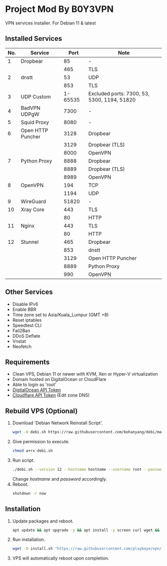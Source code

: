 # Project Mod By B0Y3VPN
VPN services installer. For Debian 11 & latest

## Installed Services
|No.|Service|Port|Note|
|---|---|---|---|
|1|Dropbear|85|-|
|||465|TLS|
|2|dnstt|53|UDP|
|||853|TLS|
|3|UDP Custom|1-65535|Excluded ports: 7300, 53, 5300, 1194, 51820|
|4|BadVPN UDPgW|7300|-|
|5|Squid Proxy|8080|-|
|6|Open HTTP Puncher|3128|Dropbear|
|||3129|Dropbear (TLS)|
|||8000|OpenVPN|
|7|Python Proxy|8888|Dropbear|
|||8889|Dropbear (TLS)|
|||8989|OpenVPN|
|8|OpenVPN|194|TCP|
|||1194|UDP|
|9|WireGuard|51820|-|
|10|Xray Core|443|TLS|
|||80|HTTP|
|11|Nginx|443|TLS|
|||80|HTTP|
|12|Stunnel|465|Dropbear|
|||853|dnstt|
|||3129|Open HTTP Puncher|
|||8889|Python Proxy|
|||990|OpenVPN|

## Other Services
- Disable IPv6
- Enable BBR
- Time zone set to Asia/Kuala_Lumpur (GMT +8)
- Reset iptables
- Speedtest CLI
- Fail2Ban
- DDoS Deflate
- Vnstat
- Neofetch

## Requirements
- Clean VPS, Debian 11 or newer with KVM, Xen or Hyper-V virtualization
- Domain hosted on DigitalOcean or CloudFlare
- Able to login as 'root'
- [DigitalOcean API Token](https://cloud.digitalocean.com/settings/api/tokens)
- [Cloudflare API Token](https://dash.cloudflare.com/profile/api-tokens) (Edit zone DNS)

## Rebuild VPS (Optional)
1. Download 'Debian Network Reinstall Script'.
	```bash
	wget -O debi.sh https://raw.githubusercontent.com/bohanyang/debi/master/debi.sh
	```
2. Give permission to execute.
	```bash
	chmod a+rx debi.sh
	```
3. Run script.
	```bash
	./debi.sh --version 12 --hostname hostname --username root --password 'password'
	```
	Change _hostname_ and _password_ accordingly.
4. Reboot.
	```bash
	shutdown -r now
	```

## Installation
1. Update packages and reboot.
	```bash
	apt update && apt upgrade -y && apt install -y screen curl wget && reboot
	```
2. Run installation.
	```bash
	wget -O install.sh "https://raw.githubusercontent.com/playboye/vpn/main/install.sh" && chmod +x install.sh && screen ./install.sh
	```
3. VPS will automatically reboot upon completion.

